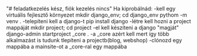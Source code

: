 "# feladatkezelés kész, fiók kezelés nincs" 
Ha kiprobálnád:
-kell egy virtuális fejlesztő környezet
    mkdir django_env; cd django_env
    pythom -m venv . 
-telepíteni kell a django-t
    pip install django
-létre kell hozni a project mappáját
    mkdir project; cd project
-el kell készíteni a django "magját"
    django-admin startproject _core .
-a _core azért kell mert így több alkalmazást is tudunk tlepíteni a projectb(blog, webshop)
-clónozd egy mappába a mainsite-ot a _core-ral egy mappába
    
  
